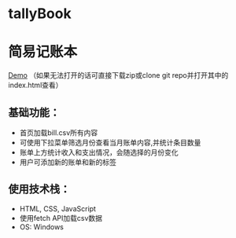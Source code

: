 # tallyBook
# 简易记账本

[Demo](https://angela454910.github.io/tallyBook/)
（如果无法打开的话可直接下载zip或clone git repo并打开其中的index.html查看）

## 基础功能：
- 首页加载bill.csv所有内容
- 可使用下拉菜单筛选月份查看当月账单内容,并统计条目数量
- 账单上方统计收入和支出情况，会随选择的月份变化
- 用户可添加新的账单和新的标签

## 使用技术栈：
- HTML, CSS, JavaScript
- 使用fetch API加载csv数据
- OS: Windows

